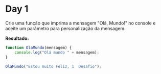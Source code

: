 # Day 1

Crie uma função que imprima a mensagem "Olá, Mundo!" no console e aceite um parâmetro para personalização da mensagem.

**Resultado:**

```javascript
function OlaMundo(mensagem) {
    console.log("Olá mundo " + mensagem);
}

OlaMundo("Estou muito Feliz, 1  Desafio");
